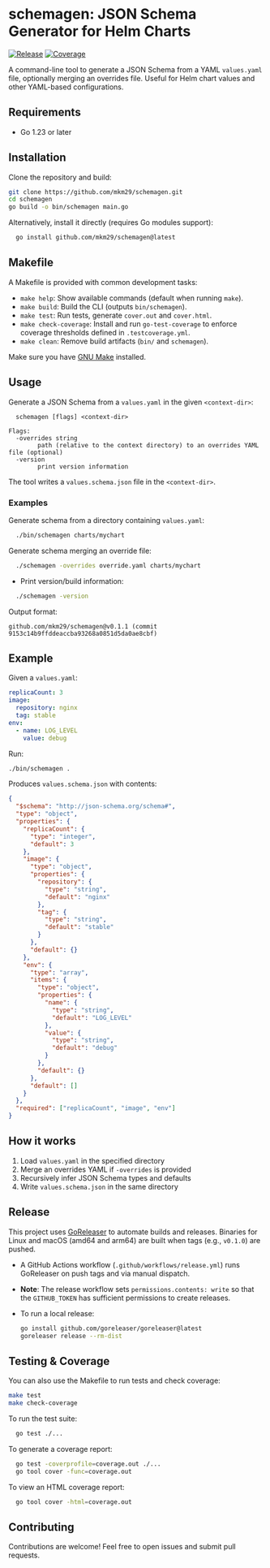 # schemagen: JSON Schema Generator for Helm Charts
<!-- GitHub Actions release status -->
[![Release](https://github.com/mkm29/schemagen/actions/workflows/release.yml/badge.svg)](https://github.com/mkm29/schemagen/actions/workflows/release.yml)
[![Coverage](https://github.com/mkm29/schemagen/actions/workflows/coverage.yml/badge.svg)](https://github.com/mkm29/schemagen/actions/workflows/coverage.yml)

A command-line tool to generate a JSON Schema from a YAML `values.yaml` file, optionally merging an overrides file. Useful for Helm chart values and other YAML-based configurations.

## Requirements

- Go 1.23 or later

## Installation

Clone the repository and build:

  ```bash
  git clone https://github.com/mkm29/schemagen.git
  cd schemagen
  go build -o bin/schemagen main.go
  ```

Alternatively, install it directly (requires Go modules support):

```bash
  go install github.com/mkm29/schemagen@latest
```

## Makefile

A Makefile is provided with common development tasks:

- `make help`: Show available commands (default when running `make`).
- `make build`: Build the CLI (outputs `bin/schemagen`).
- `make test`: Run tests, generate `cover.out` and `cover.html`.
- `make check-coverage`: Install and run `go-test-coverage` to enforce coverage thresholds defined in `.testcoverage.yml`.
- `make clean`: Remove build artifacts (`bin/` and `schemagen`).

Make sure you have [GNU Make](https://www.gnu.org/software/make/) installed.

## Usage

Generate a JSON Schema from a `values.yaml` in the given `<context-dir>`:

```console
  schemagen [flags] <context-dir>

Flags:
  -overrides string
        path (relative to the context directory) to an overrides YAML file (optional)
  -version
        print version information
```

The tool writes a `values.schema.json` file in the `<context-dir>`.

### Examples

Generate schema from a directory containing `values.yaml`:

```bash
  ./bin/schemagen charts/mychart
```

Generate schema merging an override file:

```bash
  ./schemagen -overrides override.yaml charts/mychart
```

- Print version/build information:

```bash
  ./schemagen -version
```
Output format:
```text
github.com/mkm29/schemagen@v0.1.1 (commit 9153c14b9ffddeaccba93268a0851d5da0ae8cbf)
```

## Example

Given a `values.yaml`:

```yaml
replicaCount: 3
image:
  repository: nginx
  tag: stable
env:
  - name: LOG_LEVEL
    value: debug
```

Run:

```bash
./bin/schemagen .
```

Produces `values.schema.json` with contents:

```json
{
  "$schema": "http://json-schema.org/schema#",
  "type": "object",
  "properties": {
    "replicaCount": {
      "type": "integer",
      "default": 3
    },
    "image": {
      "type": "object",
      "properties": {
        "repository": {
          "type": "string",
          "default": "nginx"
        },
        "tag": {
          "type": "string",
          "default": "stable"
        }
      },
      "default": {}
    },
    "env": {
      "type": "array",
      "items": {
        "type": "object",
        "properties": {
          "name": {
            "type": "string",
            "default": "LOG_LEVEL"
          },
          "value": {
            "type": "string",
            "default": "debug"
          }
        },
        "default": {}
      },
      "default": []
    }
  },
  "required": ["replicaCount", "image", "env"]
}
```

## How it works

1. Load `values.yaml` in the specified directory
2. Merge an overrides YAML if `-overrides` is provided
3. Recursively infer JSON Schema types and defaults
4. Write `values.schema.json` in the same directory
 
## Release

This project uses [GoReleaser](https://goreleaser.com) to automate builds and releases. Binaries for Linux and macOS (amd64 and arm64) are built when tags (e.g., `v0.1.0`) are pushed.

- A GitHub Actions workflow (`.github/workflows/release.yml`) runs GoReleaser on push tags and via manual dispatch.
- **Note**: The release workflow sets `permissions.contents: write` so that the `GITHUB_TOKEN` has sufficient permissions to create releases.
- To run a local release:

  ```bash
  go install github.com/goreleaser/goreleaser@latest
  goreleaser release --rm-dist
  ```

## Testing & Coverage

You can also use the Makefile to run tests and check coverage:

```bash
make test
make check-coverage
```

To run the test suite:

```bash
  go test ./...
```

To generate a coverage report:

```bash
  go test -coverprofile=coverage.out ./...
  go tool cover -func=coverage.out
```

To view an HTML coverage report:

```bash
  go tool cover -html=coverage.out
```

## Contributing

Contributions are welcome! Feel free to open issues and submit pull requests.